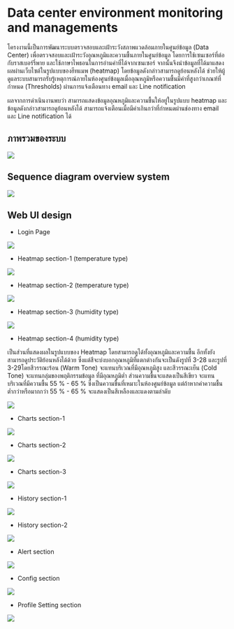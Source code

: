 # Data center environment monitoring and managements
<p> โครงงานนี้เป็นการพัฒนาระบบตรวจสอบและเฝ้าระวังสภาพแวดล้อมภายในศูนย์ข้อมูล (Data Center) เพื่อตรวจสอบและเฝ้าระวังอุณหภูมิและความชื้นภายในศูนย์ข้อมูล โดยการใช้เซนเซอร์ที่ต่อกับราสเบอร์รี่พาย และใช้ภาษาไพธอนในการอ่านค่าที่ได้จากเซนเซอร์ จากนั้นจึงนำข้อมูลที่ได้มาแสดงผลผ่านเว็บไซต์ในรูปแบบของฮีทแมพ (heatmap) โดยข้อมูลดังกล่าวสามารถดูย้อนหลังได้ ช่วยให้ผู้ดูแลระบบสามารถรับรู้เหตุการณ์ภายในห้องศูนย์ข้อมูลเมื่ออุณหภูมิหรือความชื้นมีค่าที่สูงกว่าเกณฑ์ที่กำหนด (Thresholds) ผ่านการแจ้งเตือนทาง email และ Line notification </p>
<p> ผลจากการดำเนินงานพบว่า สามารถแสดงข้อมูลอุณหภูมิและความชื้นให้อยู่ในรูปแบบ heatmap และข้อมูลดังกล่าวสามารถดูย้อนหลังได้ สามารถแจ้งเตือนเมื่อมีค่าเกินกว่าที่กำหนดผ่านช่องทาง email และ Line notification ได้ </p>

## ภาพรวมของระบบ
![](/asset/1.png)
## Sequence diagram overview system
![](/asset/2.png)
## Web UI design

- Login Page

![](/asset/3.png )

- Heatmap section-1 (temperature type)

![](/asset/4.png )

- Heatmap section-2 (temperature type)

![](/asset/5.png )

- Heatmap section-3 (humidity type)

![](/asset/6.png )

- Heatmap section-4 (humidity type)

เป็นส่วนที่แสดงผลในรูปแบบของ Heatmap โดยสามารถดูได้ทั้งอุณหภูมิและความชื้น อีกทั้งยังสามารถดูประวัติย้อนหลังได้ด้วย ซึ่งแต่สีจะบ่งบอกอุณหภูมิที่แตกต่างกันจะเป็นดังรูปที่ 3-28 และรูปที่ 3-29โดยสีวรรณะร้อน (Warm Tone)  จะแทนบริเวณที่มีอุณหภูมิสูง และสีวรรณะเย็น (Cold Tone) จะแทนกลุ่มของพฤติกรรมข้อมูล ที่มีอุณหภูมิต่ำ ส่วนความชื้นจะแสดงเป็นสีเขียว จะแทนบริเวณที่มีความชื้น 55 % - 65 % ซึ่งเป็นความชื้นที่เหมาะในห้องศูนย์ข้อมูล แต่ถ้าหากค่าความชื้นต่ำกว่าหรือมากกว่า 55 % - 65 % จะแสดงเป็นสีเหลืองและแดงตามลำดับ

![](/asset/7.png )

- Charts section-1

![](/asset/8.png )

- Charts section-2

![](/asset/9.png )

- Charts section-3

![](/asset/10.png )

- History section-1

![](/asset/11.png )


- History section-2

![](/asset/12.png )


- Alert section

![](/asset/13.png )

- Config section

![](/asset/14.png )


- Profile Setting section

![](/asset/15.png )
